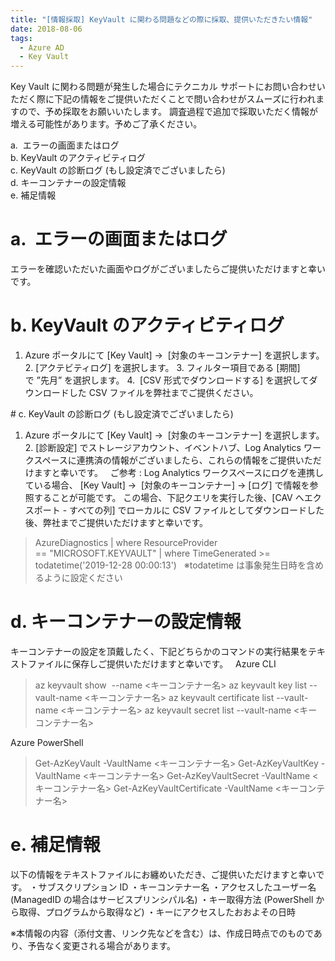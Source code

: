 ```yaml
---
title: "[情報採取] KeyVault に関わる問題などの際に採取、提供いただきたい情報"
date: 2018-08-06
tags:
  - Azure AD
  - Key Vault
---
```

Key Vault に関わる問題が発生した場合にテクニカル サポートにお問い合わせいただく際に下記の情報をご提供いただくことで問い合わせがスムーズに行われますので、予め採取をお願いいたします。
調査過程で追加で採取いただく情報が増える可能性があります。予めご了承ください。

a.  エラーの画面またはログ   
b. KeyVault のアクティビティログ   
c. KeyVault の診断ログ (もし設定済でございましたら)   
d. キーコンテナーの設定情報   
e. 補足情報   

# a.  エラーの画面またはログ
エラーを確認いただいた画面やログがございましたらご提供いただけますと幸いです。


# b. KeyVault のアクティビティログ
1. Azure ポータルにて [Key Vault] ->  [対象のキーコンテナー] を選択します。
2. [アクテビティログ] を選択します。
3. フィルター項目である [期間] で ”先月” を選択します。
4.  [CSV 形式でダウンロードする] を選択してダウンロードした CSV ファイルを弊社までご提供ください。


# c. KeyVault の診断ログ (もし設定済でございましたら)
1. Azure ポータルにて [Key Vault] ->  [対象のキーコンテナー] を選択します。
2. [診断設定] でストレージアカウント、イベントハブ、Log Analytics ワークスペースに連携済の情報がございましたら、これらの情報をご提供いただけますと幸いです。
 
ご参考 :
Log Analytics ワークスペースにログを連携している場合、 [Key Vault] ->  [対象のキーコンテナー] -> [ログ] で情報を参照することが可能です。
この場合、下記クエリを実行した後、[CAV へエクスポート - すべての列] でローカルに CSV ファイルとしてダウンロードした後、弊社までご提供いただけますと幸いです。
 
> AzureDiagnostics
 | where ResourceProvider == "MICROSOFT.KEYVAULT"
 | where TimeGenerated >= todatetime('2019-12-28 00:00:13')
 
※todatetime は事象発生日時を含めるように設定ください

# d. キーコンテナーの設定情報
キーコンテナーの設定を頂戴したく、下記どちらかのコマンドの実行結果をテキストファイルに保存しご提供いただけますと幸いです。
 
Azure CLI
> az keyvault show  --name <キーコンテナー名>
az keyvault key list --vault-name <キーコンテナー名>
az keyvault certificate list --vault-name <キーコンテナー名>
az keyvault secret list --vault-name <キーコンテナー名>

Azure PowerShell

> Get-AzKeyVault -VaultName <キーコンテナー名>
Get-AzKeyVaultKey -VaultName <キーコンテナー名>
Get-AzKeyVaultSecret -VaultName <キーコンテナー名>
Get-AzKeyVaultCertificate -VaultName <キーコンテナー名>

# e. 補足情報
以下の情報をテキストファイルにお纏めいただき、ご提供いただけますと幸いです。
・サブスクリプション ID
・キーコンテナー名
・アクセスしたユーザー名 (ManagedID の場合はサービスプリンシパル名)
・キー取得方法 (PowerShell から取得、プログラムから取得など)
・キーにアクセスしたおおよその日時




※本情報の内容（添付文書、リンク先などを含む）は、作成日時点でのものであり、予告なく変更される場合があります。
